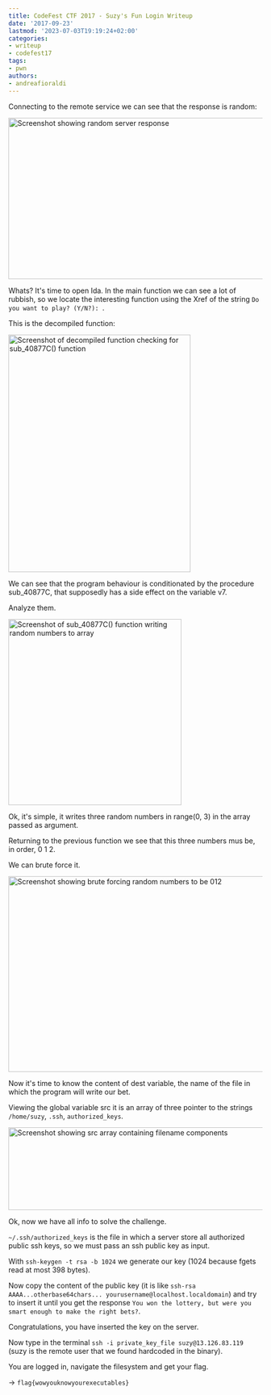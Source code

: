 ```yaml
---
title: CodeFest CTF 2017 - Suzy's Fun Login Writeup
date: '2017-09-23'
lastmod: '2023-07-03T19:19:24+02:00'
categories:
- writeup
- codefest17
tags:
- pwn
authors:
- andreafioraldi
---
```


Connecting to the remote service we can see that the response is random:

<img class="img-responsive" src="/codefest17/germany-1.png" alt="Screenshot showing random server response" width="567" height="320">

Whats? It's time to open Ida.
In the main function we can see a lot of rubbish, so we locate the interesting function using the Xref of the string `Do you want to play? (Y/N?): `.

This is the decompiled function:

<img class="img-responsive" src="/codefest17/germany-2.png" alt="Screenshot of decompiled function checking for sub_40877C() function" width="361" height="471">

We can see that the program behaviour is conditionated by the procedure sub_40877C, that supposedly has a side effect on the variable v7.

Analyze them.

<img class="img-responsive" src="/codefest17/germany-3.png" alt="Screenshot of sub_40877C() function writing random numbers to array" width="343" height="369">

Ok, it's simple, it writes three random numbers in range(0, 3) in the array passed as argument.

Returning to the previous function we see that this three numbers mus be, in order, 0 1 2.

We can brute force it.

<img class="img-responsive" src="/codefest17/germany-4.png" alt="Screenshot showing brute forcing random numbers to be 012" width="603" height="388">

Now it's time to know the content of dest variable, the name of the file in which the program will write our bet.

Viewing the global variable src it is an array of three pointer to the strings `/home/suzy`, `.ssh`, `authorized_keys`.

<img class="img-responsive" src="/codefest17/germany-5.png" alt="Screenshot showing src array containing filename components" width="515" height="164">

Ok, now we have all info to solve the challenge.

`~/.ssh/authorized_keys` is the file in which a server store all authorized public ssh keys, so we must pass an ssh public key as input.

With `ssh-keygen -t rsa -b 1024` we generate our key (1024 because fgets read at most 398 bytes).

Now copy the content of the public key (it is like `ssh-rsa AAAA...otherbase64chars... yourusername@localhost.localdomain`) and try to insert it until you get the response `You won the lottery, but were you smart enough to make the right bets?`.

Congratulations, you have inserted the key on the server.

Now type in the terminal `ssh -i private_key_file suzy@13.126.83.119` (suzy is the remote user that we found hardcoded in the binary).

You are logged in, navigate the filesystem and get your flag.

-> `flag{wowyouknowyourexecutables}`

